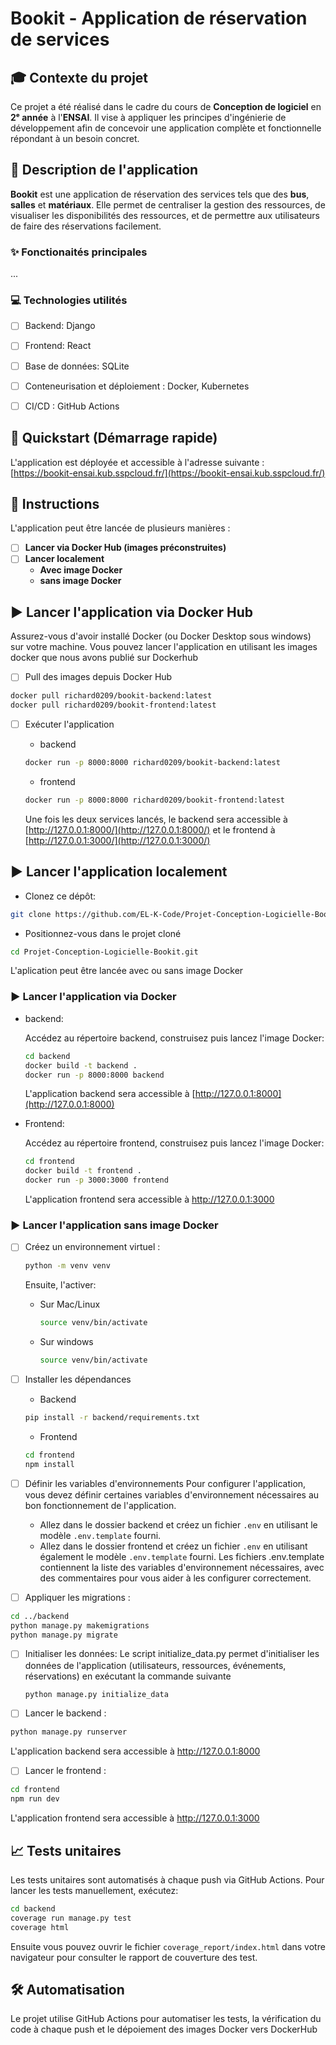# Bookit - Application de réservation de services

## 🎓 Contexte du projet

Ce projet a été réalisé dans le cadre du cours de **Conception de logiciel** en **2ᵉ année** à l'**ENSAI**. Il vise à appliquer les principes d'ingénierie de développement afin de concevoir une application complète et fonctionnelle répondant à un besoin concret.

## 📖 Description de l'application

**Bookit** est une application de réservation des services tels que des **bus**, **salles** et **matériaux**. Elle permet de centraliser la gestion des ressources, de visualiser les disponibilités des ressources, et de permettre aux utilisateurs de faire des réservations facilement.

### ✨ Fonctionaités principales
...


### 💻 Technologies utilités
- [ ] Backend: Django
- [ ] Frontend: React
- [ ] Base de données: SQLite
- [ ] Conteneurisation et déploiement : Docker, Kubernetes
- [ ] CI/CD : GitHub Actions


## 🚀 Quickstart (Démarrage rapide)

L'application est déployée et accessible à l'adresse suivante : [https://bookit-ensai.kub.sspcloud.fr/](https://bookit-ensai.kub.sspcloud.fr/)


## 📌 Instructions

L'application peut être lancée de plusieurs manières :

- [ ] **Lancer via Docker Hub (images préconstruites)**
- [ ] **Lancer localement**
   - **Avec image Docker**
   - **sans image Docker**

## :arrow_forward: Lancer l'application via Docker Hub
Assurez-vous d'avoir installé Docker (ou Docker Desktop sous windows) sur votre machine.
Vous pouvez lancer l'application en utilisant les images docker que nous avons publié sur Dockerhub

- [ ] Pull des images depuis Docker Hub 

```bash
docker pull richard0209/bookit-backend:latest
docker pull richard0209/bookit-frontend:latest
```

- [ ] Exécuter l'application
  - backend
  ```bash
  docker run -p 8000:8000 richard0209/bookit-backend:latest
  ```
  - frontend
  ```bash
  docker run -p 8000:8000 richard0209/bookit-frontend:latest
  ```
  Une fois les deux services lancés, le backend sera accessible à [http://127.0.0.1:8000/](http://127.0.0.1:8000/) et le frontend à [http://127.0.0.1:3000/](http://127.0.0.1:3000/)
    

## :arrow_forward: Lancer l'application localement

- Clonez ce dépôt:
```bash
git clone https://github.com/EL-K-Code/Projet-Conception-Logicielle-Bookit.git
```
- Positionnez-vous dans le projet cloné
```bash
cd Projet-Conception-Logicielle-Bookit.git
```

L'aplication peut être lancée avec ou sans image Docker

### :arrow_forward: Lancer l'application via Docker
      
 - backend:
   
   Accédez au répertoire backend, construisez puis lancez l'image Docker:
   ```bash
   cd backend
   docker build -t backend .
   docker run -p 8000:8000 backend
   ```
   L'application backend sera accessible à [http://127.0.0.1:8000](http://127.0.0.1:8000)

 - Frontend:
   
   Accédez au répertoire frontend, construisez puis lancez l'image Docker:
   ```bash
   cd frontend
   docker build -t frontend .
   docker run -p 3000:3000 frontend
   ```
   L'application frontend sera accessible à http://127.0.0.1:3000

### :arrow_forward: Lancer l'application sans image Docker

- [ ] Créez un environnement virtuel :
  ```bash
  python -m venv venv
  ```
  Ensuite, l'activer:
  - Sur Mac/Linux 
     ```bash
     source venv/bin/activate
     ```
  - Sur windows
     ```bash
     source venv/bin/activate
     ```

- [ ] Installer les dépendances
   - Backend 
  ```bash
  pip install -r backend/requirements.txt
  ```
   - Frontend
  ```bash
  cd frontend
  npm install
  ```

 - [ ] Définir les variables d'environnements
  Pour configurer l'application, vous devez définir certaines variables d'environnement nécessaires au bon fonctionnement de l'application.

   - Allez dans le dossier backend et créez un fichier `.env` en utilisant le modèle `.env.template` fourni.
   - Allez dans le dossier frontend et créez un fichier `.env` en utilisant également le modèle `.env.template` fourni.
Les fichiers .env.template contiennent la liste des variables d'environnement nécessaires, avec des commentaires pour vous aider à les configurer correctement.

- [ ] Appliquer les migrations :
```bash
cd ../backend
python manage.py makemigrations
python manage.py migrate
```

- [ ] Initialiser les données: 
   Le script initialize_data.py permet d'initialiser les données de l'application (utilisateurs, ressources, événements, réservations) en exécutant la commande suivante
    ```bash
    python manage.py initialize_data

- [ ] Lancer le backend :
```bash
python manage.py runserver
```


L'application backend sera accessible à http://127.0.0.1:8000

- [ ] Lancer le frontend :
```bash
cd frontend
npm run dev
```
L'application frontend sera accessible à http://127.0.0.1:3000

## 📈 Tests unitaires
Les tests unitaires sont automatisés à chaque push via GitHub Actions. 
Pour lancer les tests manuellement, exécutez:
```bash
cd backend
coverage run manage.py test
coverage html
```
Ensuite vous pouvez ouvrir le fichier `coverage_report/index.html` dans votre navigateur pour consulter le rapport de couverture des test.


## 🛠️ Automatisation

Le projet utilise GitHub Actions pour automatiser les tests, la vérification du code à chaque push et le dépoiement des images Docker vers DockerHub












  







